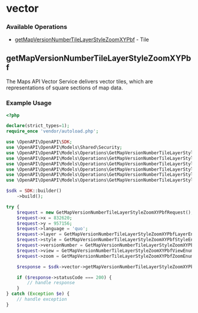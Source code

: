 # vector

### Available Operations

* [getMapVersionNumberTileLayerStyleZoomXYPbf](#getmapversionnumbertilelayerstylezoomxypbf) - Tile

## getMapVersionNumberTileLayerStyleZoomXYPbf

The Maps API Vector Service delivers vector tiles, which are representations of square sections of map data.

### Example Usage

```php
<?php

declare(strict_types=1);
require_once 'vendor/autoload.php';

use \OpenAPI\OpenAPI\SDK;
use \OpenAPI\OpenAPI\Models\Shared\Security;
use \OpenAPI\OpenAPI\Models\Operations\GetMapVersionNumberTileLayerStyleZoomXYPbfRequest;
use \OpenAPI\OpenAPI\Models\Operations\GetMapVersionNumberTileLayerStyleZoomXYPbfLayerEnum;
use \OpenAPI\OpenAPI\Models\Operations\GetMapVersionNumberTileLayerStyleZoomXYPbfStyleEnum;
use \OpenAPI\OpenAPI\Models\Operations\GetMapVersionNumberTileLayerStyleZoomXYPbfVersionNumberEnum;
use \OpenAPI\OpenAPI\Models\Operations\GetMapVersionNumberTileLayerStyleZoomXYPbfViewEnum;
use \OpenAPI\OpenAPI\Models\Operations\GetMapVersionNumberTileLayerStyleZoomXYPbfZoomEnum;

$sdk = SDK::builder()
    ->build();

try {
    $request = new GetMapVersionNumberTileLayerStyleZoomXYPbfRequest();
    $request->x = 832620;
    $request->y = 957156;
    $request->language = 'quo';
    $request->layer = GetMapVersionNumberTileLayerStyleZoomXYPbfLayerEnum::BASIC;
    $request->style = GetMapVersionNumberTileLayerStyleZoomXYPbfStyleEnum::MAIN;
    $request->versionNumber = GetMapVersionNumberTileLayerStyleZoomXYPbfVersionNumberEnum::ONE;
    $request->view = GetMapVersionNumberTileLayerStyleZoomXYPbfViewEnum::IN;
    $request->zoom = GetMapVersionNumberTileLayerStyleZoomXYPbfZoomEnum::TWENTY;

    $response = $sdk->vector->getMapVersionNumberTileLayerStyleZoomXYPbf($request);

    if ($response->statusCode === 200) {
        // handle response
    }
} catch (Exception $e) {
    // handle exception
}
```
